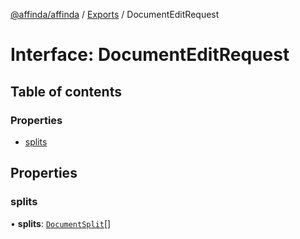 [@affinda/affinda](../README.md) / [Exports](../modules.md) / DocumentEditRequest

# Interface: DocumentEditRequest

## Table of contents

### Properties

- [splits](DocumentEditRequest.md#splits)

## Properties

### splits

• **splits**: [`DocumentSplit`](DocumentSplit.md)[]
